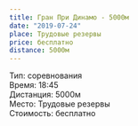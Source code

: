 ```yaml
---
title: Гран При Динамо - 5000м
date: "2019-07-24"
place: Трудовые резервы
price: бесплатно
distance: 5000м
---
```


Тип: соревнования<br/>
Время: 18:45<br/>
Дистанция: 5000м<br/>
Место: Трудовые резервы<br/>
Стоимость: бесплатно<br/>
